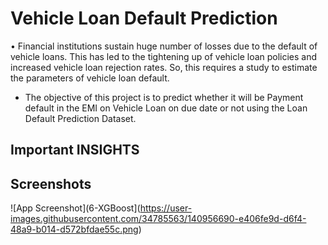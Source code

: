
# Vehicle Loan Default Prediction

•	Financial institutions sustain huge number of losses due to the default of vehicle loans. This has led to the tightening up of vehicle loan policies and increased vehicle loan rejection rates. So, this requires a study to estimate the parameters of vehicle loan default.
* The objective of this project is to predict whether it will be Payment default in the   EMI on Vehicle Loan on due date or not using the Loan Default Prediction Dataset.



## Important  INSIGHTS


## Screenshots

![App Screenshot](6-XGBoost](https://user-images.githubusercontent.com/34785563/140956690-e406fe9d-d6f4-48a9-b014-d572bfdae55c.png)


